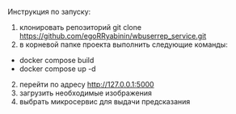 Инструкция по запуску:
1. клонировать репозиторий git clone https://github.com/egoRRyabinin/wbuserrep_service.git
1. в корневой папке проекта выполнить следующие команды:
 - docker compose build
 - docker compose up -d
2. перейти по адресу http://127.0.0.1:5000
3. загрузить необходимые изображения
4. выбрать микросервис для выдачи предсказания
